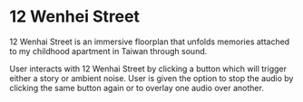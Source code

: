 <h1>12 Wenhei Street</h1>
<p>12 Wenhai Street is an immersive floorplan that unfolds memories attached to my childhood apartment in Taiwan through sound.

User interacts with 12 Wenhai Street by clicking a button which will trigger either a story or ambient noise. User is given the option to stop the audio by clicking the same button again or to overlay one audio over another.
</p>
